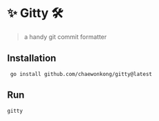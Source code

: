# ✨ Gitty 🛠
> a handy git commit formatter
> 
## Installation
```shell
 go install github.com/chaewonkong/gitty@latest
```


 ## Run
```shell
gitty
```